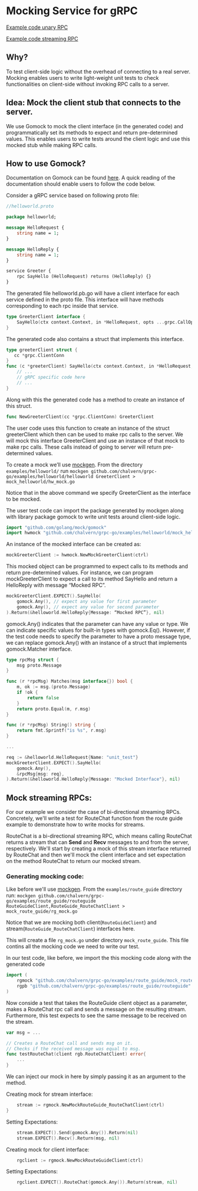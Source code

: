 # Mocking Service for gRPC

[Example code unary RPC](https://github.com/grpc/grpc-go/tree/master/examples/helloworld/mock_helloworld)

[Example code streaming RPC](https://github.com/grpc/grpc-go/tree/master/examples/route_guide/mock_routeguide)

## Why?

To test client-side logic without the overhead of connecting to a real server. Mocking enables users to write light-weight unit tests to check functionalities on client-side without invoking RPC calls to a server.

## Idea: Mock the client stub that connects to the server.

We use Gomock to mock the client interface (in the generated code) and programmatically set its methods to expect and return pre-determined values. This enables users to write tests around the client logic and use this mocked stub while making RPC calls.

## How to use Gomock?

Documentation on Gomock can be found [here](https://github.com/golang/mock).
A quick reading of the documentation should enable users to follow the code below.

Consider a gRPC service based on following proto file:

```proto
//helloworld.proto

package helloworld;

message HelloRequest {
    string name = 1;
}

message HelloReply {
    string name = 1;
}

service Greeter {
    rpc SayHello (HelloRequest) returns (HelloReply) {}
}
```

The generated file helloworld.pb.go will have a client interface for each service defined in the proto file. This interface will have methods corresponding to each rpc inside that service.

```Go
type GreeterClient interface {
    SayHello(ctx context.Context, in *HelloRequest, opts ...grpc.CallOption) (*HelloReply, error)
}
```

The generated code also contains a struct that implements this interface.

```Go
type greeterClient struct {
   cc *grpc.ClientConn
}
func (c *greeterClient) SayHello(ctx context.Context, in *HelloRequest, opts ...grpc.CallOption) (*HelloReply, error){
    // ...
    // gRPC specific code here
    // ...
}
```

Along with this the generated code has a method to create an instance of this struct.
```Go
func NewGreeterClient(cc *grpc.ClientConn) GreeterClient
```

The user code uses this function to create an instance of the struct greeterClient which then can be used to make rpc calls to the server.
We will mock this interface GreeterClient and use an instance of that mock to make rpc calls. These calls instead of going to server will return pre-determined values.

To create a mock we’ll use [mockgen](https://github.com/golang/mock#running-mockgen).
From the directory ``` examples/helloworld/ ``` run ``` mockgen github.com/chalvern/grpc-go/examples/helloworld/helloworld GreeterClient > mock_helloworld/hw_mock.go ```

Notice that in the above command we specify GreeterClient as the interface to be mocked.

The user test code can import the package generated by mockgen along with library package gomock to write unit tests around client-side logic.
```Go
import "github.com/golang/mock/gomock"
import hwmock "github.com/chalvern/grpc-go/examples/helloworld/mock_helloworld"
```

An instance of the mocked interface can be created as:
```Go
mockGreeterClient := hwmock.NewMockGreeterClient(ctrl)
```
This mocked object can be programmed to expect calls to its methods and return pre-determined values. For instance, we can program mockGreeterClient to expect a call to its method SayHello and return a HelloReply with message “Mocked RPC”.

```Go
mockGreeterClient.EXPECT().SayHello(
    gomock.Any(), // expect any value for first parameter
    gomock.Any(), // expect any value for second parameter
).Return(&helloworld.HelloReply{Message: “Mocked RPC”}, nil)
```

gomock.Any() indicates that the parameter can have any value or type. We can indicate specific values for built-in types with gomock.Eq().
However, if the test code needs to specify the parameter to have a proto message type, we can replace gomock.Any() with an instance of a struct that implements gomock.Matcher interface.

```Go
type rpcMsg struct {
    msg proto.Message
}

func (r *rpcMsg) Matches(msg interface{}) bool {
    m, ok := msg.(proto.Message)
    if !ok {
        return false
    }
    return proto.Equal(m, r.msg)
}

func (r *rpcMsg) String() string {
    return fmt.Sprintf("is %s", r.msg)
}

...

req := &helloworld.HelloRequest{Name: "unit_test"}
mockGreeterClient.EXPECT().SayHello(
    gomock.Any(),
    &rpcMsg{msg: req},
).Return(&helloworld.HelloReply{Message: "Mocked Interface"}, nil)
```

## Mock streaming RPCs:

For our example we consider the case of bi-directional streaming RPCs. Concretely, we'll write a test for RouteChat function from the route guide example to demonstrate how to write mocks for streams.

RouteChat is a bi-directional streaming RPC, which means calling RouteChat returns a stream that can __Send__ and __Recv__ messages to  and from the server, respectively. We'll start by creating a mock of this stream interface returned by RouteChat and then we'll mock the client interface and set expectation on the method RouteChat to return our mocked stream.

### Generating mocking code:
Like before we'll use [mockgen](https://github.com/golang/mock#running-mockgen). From the `examples/route_guide` directory run:  `mockgen github.com/chalvern/grpc-go/examples/route_guide/routeguide RouteGuideClient,RouteGuide_RouteChatClient > mock_route_guide/rg_mock.go`

Notice that we are mocking both client(`RouteGuideClient`) and stream(`RouteGuide_RouteChatClient`) interfaces here.

This will create a file `rg_mock.go` under directory `mock_route_guide`. This file contins all the mocking code we need to write our test.

In our test code, like before, we import the this mocking code along with the generated code

```go
import (
    rgmock "github.com/chalvern/grpc-go/examples/route_guide/mock_routeguide"
    rgpb "github.com/chalvern/grpc-go/examples/route_guide/routeguide"
)
```

Now conside a test that takes the RouteGuide client object as a parameter, makes a RouteChat rpc call and sends a message on the resulting stream. Furthermore, this test expects to see the same message to be received on the stream. 

```go
var msg = ...

// Creates a RouteChat call and sends msg on it.
// Checks if the received message was equal to msg.
func testRouteChat(client rgb.RouteChatClient) error{
    ...
}
```

We can inject our mock in here by simply passing it as an argument to the method.

Creating mock for stream interface:

```go
    stream := rgmock.NewMockRouteGuide_RouteChatClient(ctrl)
}
```

Setting Expectations:

```go
    stream.EXPECT().Send(gomock.Any()).Return(nil)
    stream.EXPECT().Recv().Return(msg, nil)
```

Creating mock for client interface:

```go
    rgclient := rgmock.NewMockRouteGuideClient(ctrl)
```

Setting Expectations:

```go
    rgclient.EXPECT().RouteChat(gomock.Any()).Return(stream, nil)
```
